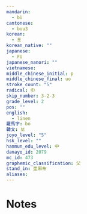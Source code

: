 ```yaml
---
mandarin:
  - bù
cantonese:
  - bou3
korean:
  - 포
korean_native: ""
japanese:
  - FU
japanese_nanori: ""
vietnamese:
middle_chinese_initial: p
middle_chinese_final: uo
stroke_count: "5"
radical: 巾
skip_number: 3-2-3
grade_level: 2
pos: ""
english:
  - linen
羅馬字: bo
韓文: 보
joyo_level: "5"
hsk_level: ""
hanmun_edu_level: 中
danayo_id: 2079
mc_id: 473
graphemic_classification: 父
stand_in: 亜麻布
aliases:
---
```


# Notes
